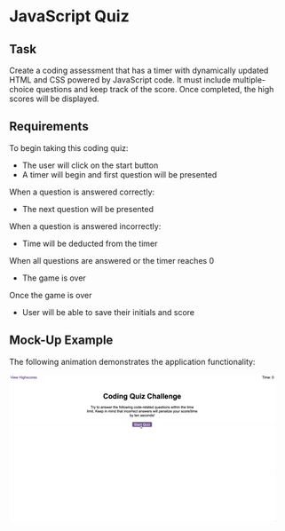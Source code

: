 # JavaScript Quiz

## Task

Create a coding assessment that has a timer with dynamically updated HTML and CSS powered by JavaScript code. It must include multiple-choice questions and keep track of the score. Once completed, the high scores will be displayed.

## Requirements

To begin taking this coding quiz:
- The user will click on the start button
- A timer will begin and first question will be presented

When a question is answered correctly:
- The next question will be presented

When a question is answered incorrectly:
- Time will be deducted from the timer

When all questions are answered or the timer reaches 0
- The game is over

Once the game is over
- User will be able to save their initials and score

## Mock-Up Example

The following animation demonstrates the application functionality:

![code-quiz](./assets/web-apis-demo.gif)